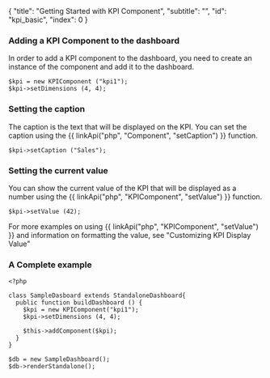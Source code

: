 <meta>
{
	"title": "Getting Started with KPI Component",
	"subtitle": "",
	"id": "kpi_basic",
	"index": 0
}
</meta>

### Adding a KPI Component to the dashboard

In order to add a KPI component to the dashboard, you need to create an instance of the component and add it to the dashboard.

~~~
$kpi = new KPIComponent ("kpi1");
$kpi->setDimensions (4, 4);
~~~

### Setting the caption

The caption is the text that will be displayed on the KPI. You can set the caption using the {{ linkApi("php", "Component", "setCaption") }} function.

~~~
$kpi->setCaption ("Sales");
~~~

### Setting the current value

You can show the current value of the KPI that will be displayed as a number using the {{ linkApi("php", "KPIComponent", "setValue") }} function.

~~~
$kpi->setValue (42);
~~~

For more examples on using {{ linkApi("php", "KPIComponent", "setValue") }} and information on formatting the value, see "Customizing KPI Display Value"

### A Complete example

~~~
<?php

class SampleDasboard extends StandaloneDashboard{
  public function buildDashboard () {
    $kpi = new KPIComponent("kpi1");
    $kpi->setDimensions (4, 4);

    $this->addComponent($kpi);
  }
}

$db = new SampleDashboard();
$db->renderStandalone();
~~~




